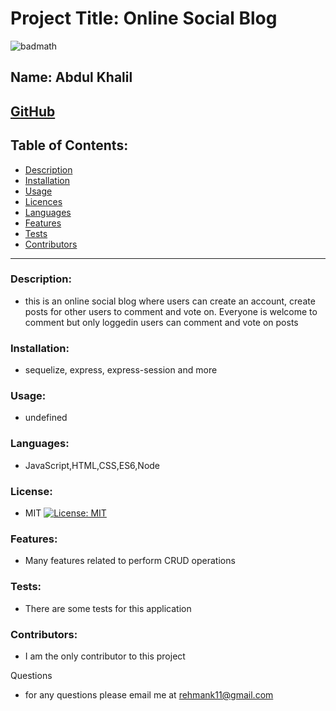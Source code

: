 

# Project Title: Online Social Blog
![badmath](https://img.shields.io/github/languages/top/nielsenjared/badmath)

## Name: Abdul Khalil

## [GitHub](https://github.com/absk786)

## Table of Contents:
* [Description](https://github.com/absk786/assignment7/blob/main/README.md#Description)
* [Installation](https://github.com/absk786/assignment7/blob/main/README.md#Installation)
* [Usage](https://github.com/absk786/assignment7/blob/main/README.md#Usage)
* [Licences](https://github.com/absk786/assignment7/blob/main/README.md#License)
* [Languages](https://github.com/absk786/assignment7/blob/main/README.md#Languages)
* [Features](https://github.com/absk786/assignment7/blob/main/README.md#Features)
* [Tests](https://github.com/absk786/assignment7/blob/main/README.md#Tests)
* [Contributors](https://github.com/absk786/assignment7/blob/main/README.md#Contributors)

-------------------------------------------------------------------------------------
### Description: 
* this is an online social blog where users can create an account, create posts for other users to comment and vote on. Everyone is welcome to comment but only loggedin users can comment and vote on posts

### Installation: 
* sequelize, express, express-session and more
 
### Usage: 
* undefined

### Languages: 
* JavaScript,HTML,CSS,ES6,Node

### License:
* MIT [![License: MIT](https://img.shields.io/badge/License-MIT-yellow.svg)](https://opensource.org/licenses/MIT)

### Features: 
* Many features related to perform CRUD operations

### Tests: 
* There are some tests for this application

### Contributors: 
* I am the only contributor to this project

Questions
* for any questions please email me at rehmank11@gmail.com
